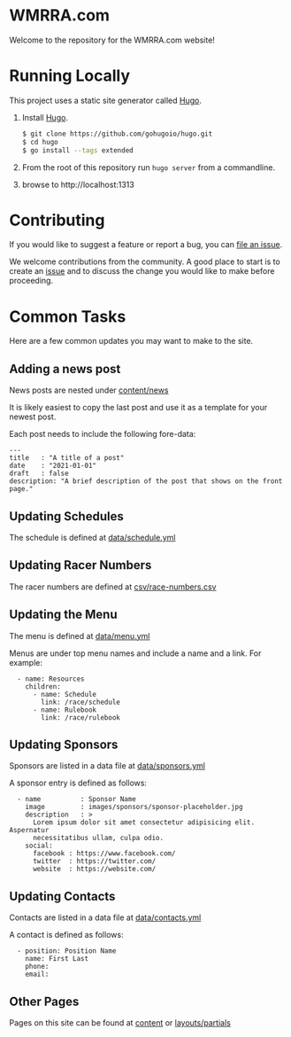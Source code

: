 # WMRRA.com

Welcome to the repository for the WMRRA.com website!

# Running Locally

This project uses a static site generator called [Hugo](gohugo.io).

1) Install [Hugo](https://gohugo.io/getting-started/installing/#quick-install).
   ```bash
   $ git clone https://github.com/gohugoio/hugo.git
   $ cd hugo
   $ go install --tags extended
   ```
2) From the root of this repository run `hugo server` from a commandline.

3) browse to http://localhost:1313

# Contributing

If you would like to suggest a feature or report a bug, you can
[file an issue](https://github.com/wmrra/wmrra-com/issues/new/choose).

We welcome contributions from the community. A good place to start is to create
an [issue](https://github.com/wmrra/wmrra-com/issues/new/choose) and to discuss
the change you would like to make before proceeding.

# Common Tasks
Here are a few common updates you may want to make to the site.

## Adding a news post
News posts are nested under [content/news](content/news)

It is likely easiest to copy the last post and use it as a template for your newest post.

Each post needs to include the following fore-data:
```
---
title   : "A title of a post"
date    : "2021-01-01"
draft   : false
description: "A brief description of the post that shows on the front page."
```

## Updating Schedules
The schedule is defined at [data/schedule.yml](data/schedule.yml)

## Updating Racer Numbers
The racer numbers are defined at [csv/race-numbers.csv](csv/race-numbers.csv)

## Updating the Menu
The menu is defined at [data/menu.yml](data/menu.yml)

Menus are under top menu names and include a name and a link. For example:
```
  - name: Resources
    children: 
      - name: Schedule
        link: /race/schedule
      - name: Rulebook
        link: /race/rulebook
```

## Updating Sponsors
Sponsors are listed in a data file at [data/sponsors.yml](data/sponsors.yml)

A sponsor entry is defined as follows:

```
  - name          : Sponsor Name
    image         : images/sponsors/sponsor-placeholder.jpg
    description   : >
      Lorem ipsum dolor sit amet consectetur adipisicing elit. Aspernatur
      necessitatibus ullam, culpa odio.
    social:
      facebook : https://www.facebook.com/
      twitter  : https://twitter.com/
      website  : https://website.com/
```

## Updating Contacts
Contacts are listed in a data file at [data/contacts.yml](data/contacts.yml)

A contact is defined as follows:
```
  - position: Position Name
    name: First Last
    phone:
    email:
```

## Other Pages
Pages on this site can be found at [content](content) or [layouts/partials](layouts/partials)
